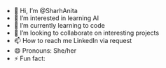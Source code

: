 - 👋 Hi, I’m @SharhAnita
- 👀 I’m interested in learning AI
- 🌱 I’m currently learning to code
- 💞️ I’m looking to collaborate on interesting projects
- 📫 How to reach me LinkedIn via request
- 😄 Pronouns: She/her
- ⚡ Fun fact: 

<!---
SharhAnita/SharhAnita is a ✨ special ✨ repository because its `README.md` (this file) appears on your GitHub profile.
You can click the Preview link to take a look at your changes.
--->
